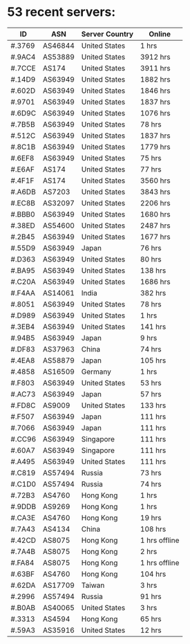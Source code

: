 # 53 recent servers:

| ID | ASN | Server Country | Online |
| ------ | ------ | ------ | ------ |
| #.3769 | AS46844 | United States | 1 hrs |
| #.9AC4 | AS53889 | United States | 3912 hrs |
| #.7CCE | AS174 | United States | 3911 hrs |
| #.14D9 | AS63949 | United States | 1882 hrs |
| #.602D | AS63949 | United States | 1846 hrs |
| #.9701 | AS63949 | United States | 1837 hrs |
| #.6D9C | AS63949 | United States | 1076 hrs |
| #.7B5B | AS63949 | United States | 78 hrs |
| #.512C | AS63949 | United States | 1837 hrs |
| #.8C1B | AS63949 | United States | 1779 hrs |
| #.6EF8 | AS63949 | United States | 75 hrs |
| #.E6AF | AS174 | United States | 77 hrs |
| #.4F1F | AS174 | United States | 3560 hrs |
| #.A6DB | AS7203 | United States | 3843 hrs |
| #.EC8B | AS32097 | United States | 2206 hrs |
| #.BBB0 | AS63949 | United States | 1680 hrs |
| #.38ED | AS54600 | United States | 2487 hrs |
| #.2B45 | AS63949 | United States | 1677 hrs |
| #.55D9 | AS63949 | Japan | 76 hrs |
| #.D363 | AS63949 | United States | 80 hrs |
| #.BA95 | AS63949 | United States | 138 hrs |
| #.C20A | AS63949 | United States | 1686 hrs |
| #.F4AA | AS14061 | India | 382 hrs |
| #.8051 | AS63949 | United States | 78 hrs |
| #.D989 | AS63949 | United States | 1 hrs |
| #.3EB4 | AS63949 | United States | 141 hrs |
| #.94B5 | AS63949 | Japan | 9 hrs |
| #.DF83 | AS37963 | China | 74 hrs |
| #.4EA8 | AS58879 | Japan | 105 hrs |
| #.4858 | AS16509 | Germany | 1 hrs |
| #.F803 | AS63949 | United States | 53 hrs |
| #.AC73 | AS63949 | Japan | 57 hrs |
| #.FD8C | AS9009 | United States | 133 hrs |
| #.F507 | AS63949 | Japan | 111 hrs |
| #.7066 | AS63949 | Japan | 111 hrs |
| #.CC96 | AS63949 | Singapore | 111 hrs |
| #.60A7 | AS63949 | Singapore | 111 hrs |
| #.A495 | AS63949 | United States | 111 hrs |
| #.C819 | AS57494 | Russia | 73 hrs |
| #.C1D0 | AS57494 | Russia | 74 hrs |
| #.72B3 | AS4760 | Hong Kong | 1 hrs |
| #.9DDB | AS9269 | Hong Kong | 1 hrs |
| #.CA3E | AS4760 | Hong Kong | 19 hrs |
| #.7A43 | AS4134 | China | 108 hrs |
| #.42CD | AS8075 | Hong Kong | 1 hrs offline |
| #.7A4B | AS8075 | Hong Kong | 2 hrs |
| #.FA84 | AS8075 | Hong Kong | 1 hrs offline |
| #.63BF | AS4760 | Hong Kong | 104 hrs |
| #.62DA | AS17709 | Taiwan | 3 hrs |
| #.2996 | AS57494 | Russia | 91 hrs |
| #.B0AB | AS40065 | United States | 3 hrs |
| #.3313 | AS4594 | Hong Kong | 65 hrs |
| #.59A3 | AS35916 | United States | 12 hrs |


